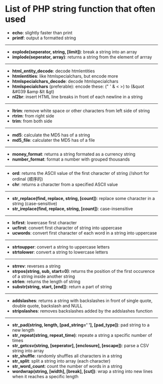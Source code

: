 # List of PHP string function that often used
- **echo**: slightly faster than print   
- **printf**: output a formatted string   
---
- **explode(seperator, string, [limit])**: break a string into an array
- **implode(seperator, array)**: returns a string from the element of arrray   
---
- **html_entity_decode**: decode htmlentities
- **htmlentities**: like htmlspecialchars, but encode more
- **htmlspecialchars_decode**: decode htmlspecialchars
- **htmlspecialchars** (preferable): encode these: (" ' & < >) to (&quot &#039 &amp &lt &gt)   
- **nl2br**: insert HTML line breaks in front of each newline in a string
---
- **ltrim**: remove white space or other characters from left side of string
- **rtrim**: from right side
- **trim**: from both side   
---
- **md5**: calculate the MD5 has of a string
- **md5_file**: calculater the MD5 has of a file   
---
- **money_format**: returns a string formated as a currency string
- **number_format**: format a number with grouped thousands   
---
- **ord**: returns the ASCII value of the first character of string //short for ordinal (顺序的)
- **chr**: returns a character from a specified ASCII value   
---
- **str_replace(find, replace, string, [count])**: replace some character in a string (case-sensitive)
- **str_ireplace(find, replace, string, [count])**: case-insensitive   
---
- **lcfirst**: lowercase first character
- **ucfirst**: convert first character of string into uppercase
- **ucwords**: convert first character of each word in a string into uppercase     
---
- **strtoupper**: convert a string to uppercase letters
- **strtolower**: convert a string to lowercase letters   
---
- **strrev**: reverses a string
- **strpos(string, sub, start=0)**: returns the position of the first occurence of a string inside another string
- **strlen**: returns the length of string   
- **substr(string, start, [end])**: return a part of string   
---
- **addslashes**: returns a string with backslashes in front of single quote, double quote, backslash and NULL
- **stripslashes**: removes backslashes added by the addslashes function   
---
- **str_pad(string, length, [pad_string=' '], [pad_type])**: pad string to a new length
- **str_repeat(string, repeat_time)**: repeate a string a specific number of times
- **str_getcsv(string, [seperator], [enclosure], [escape])**: parse a CSV string into array   
- **str_shuffle**: randomly shuffles all characters in a string
- **str_split**: split a string into array (each character)
- **str_word_count**: count the number of words in a string
- **wordwrap(string, [width], [break], [cut])**: wrap a string into new lines when it reaches a specific length   
